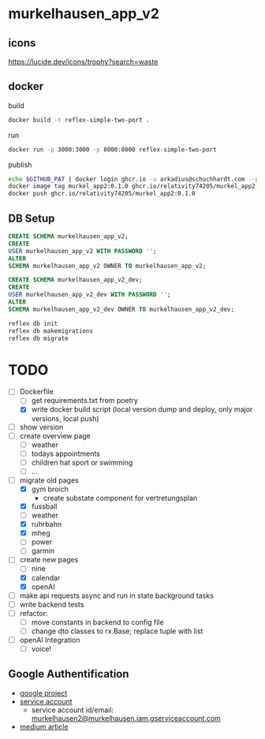 # murkelhausen_app_v2

## icons

https://lucide.dev/icons/trophy?search=waste

## docker

build

```bash
docker build -t reflex-simple-two-port .
```

run

```bash
docker run -p 3000:3000 -p 8000:8000 reflex-simple-two-port
```

publish

```bash
echo $GITHUB_PAT | docker login ghcr.io -u arkadius@schuchhardt.com --password-stdin
docker image tag murkel_app2:0.1.0 ghcr.io/relativity74205/murkel_app2:0.1.0
docker push ghcr.io/relativity74205/murkel_app2:0.1.0
```

## DB Setup

```sql
CREATE SCHEMA murkelhausen_app_v2;
CREATE
USER murkelhausen_app_v2 WITH PASSWORD '';
ALTER
SCHEMA murkelhausen_app_v2 OWNER TO murkelhausen_app_v2;

CREATE SCHEMA murkelhausen_app_v2_dev;
CREATE
USER murkelhausen_app_v2_dev WITH PASSWORD '';
ALTER
SCHEMA murkelhausen_app_v2_dev OWNER TO murkelhausen_app_v2_dev;
```

```bash
reflex db init
reflex db makemigrations
reflex db migrate
```

# TODO

- [ ] Dockerfile
  - [ ] get requirements.txt from poetry
  - [x] write docker build script (local version dump and deploy, only major versions, local push)
- [ ] show version
- [ ] create overview page
  - [ ] weather
  - [ ] todays appointments
  - [ ] children hat sport or swimming
  - [ ] ...
- [ ] migrate old pages
  - [x] gym broich
    - create substate component for vertretungsplan
  - [x] fussball
  - [ ] weather
  - [x] ruhrbahn
  - [x] mheg
  - [ ] power
  - [ ] garmin
- [ ] create new pages
  - [ ] nine
  - [x] calendar
  - [x] openAI
- [ ] make api requests async and run in state background tasks
- [ ] write backend tests
- [ ] refactor:
  - [ ] move constants in backend to config file
  - [ ] change dto classes to rx.Base; replace tuple with list
- [ ] openAI Integration
  - [ ] voice!

## Google Authentification

- [google project](https://console.cloud.google.com/apis/dashboard?project=murkelhausen)
- [service account](https://console.cloud.google.com/iam-admin/serviceaccounts/details/100602016701161296682;edit=true?previousPage=%2Fapis%2Fcredentials%3Fproject%3Dmurkelhausen&project=murkelhausen)
  - service account id/email: murkelhausen2@murkelhausen.iam.gserviceaccount.com
- [medium article](https://medium.com/iceapple-tech-talks/integration-with-google-calendar-api-using-service-account-1471e6e102c8)